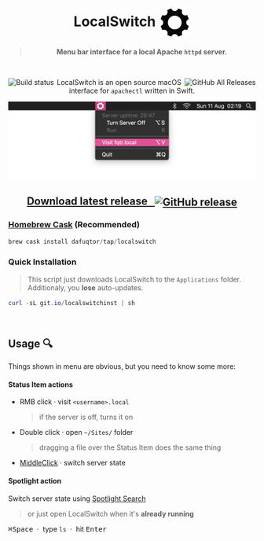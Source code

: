 <h1 align="center">
  LocalSwitch <img align="center" height="64" width="64" src="LocalSwitch/Assets.xcassets/AppIcon.appiconset/Mac128x1.png">
</h1>

<blockquote align="center">
  <p><b>
    Menu bar interface for a local Apache <code>httpd</code> server.
  </b></p>
</blockquote>

<br>

<a align="right" href="//github.com/DaFuqtor/LocalSwitch/releases"><img align="right" alt="GitHub All Releases" src="https://img.shields.io/github/downloads/dafuqtor/localswitch/total"></a>

<a align="left" href="//app.bitrise.io/app/0769bd3b0356ebfb"><img align="left" alt="Build status" src="https://app.bitrise.io/app/0769bd3b0356ebfb/status.svg?token=YB1MFGU_HjycQbCYYvbywQ"></a>

<p align="center">LocalSwitch is an open source macOS interface for <code>apachectl</code> written in Swift.</p>

![preview](preview.png)

<h2 align="center">
  <a href="//github.com/DaFuqtor/LocalSwitch/releases/latest/download/LocalSwitch.zip">
    Download latest release &nbsp
    <a href="//github.com/DaFuqtor/LocalSwitch/releases/latest">
      <img align="center" alt="GitHub release" src="https://img.shields.io/github/release/dafuqtor/localswitch?label">
    </a>
  </a>
</h2>

### [Homebrew Cask](//brew.sh) (Recommended)

```powershell
brew cask install dafuqtor/tap/localswitch
```

### Quick Installation

> This script just downloads LocalSwitch to the `Applications` folder. Additionaly, you **lose** auto-updates.

```powershell
curl -sL git.io/localswitchinst | sh
```

<br>

## Usage :mag:

Things shown in menu are obvious, but you need to know some more:

#### Status Item actions

- RMB click · visit `<username>.local`
  
  > if the server is off, turns it on

- Double click · open `~/Sites/` folder

  > dragging a file over the Status Item does the same thing

- [MiddleClick](//github.com/DaFuqtor/MiddleClick-Catalina) · switch server state

#### Spotlight action

Switch server state using [Spotlight Search](//support.apple.com/en-us/HT204014)

> or just open LocalSwitch when it's **already running**

<p><kbd>⌘</kbd><kbd>Space</kbd> &nbsp·&nbsp type <code>ls</code> &nbsp·&nbsp hit <kbd>Enter</kbd>&nbsp</p>
